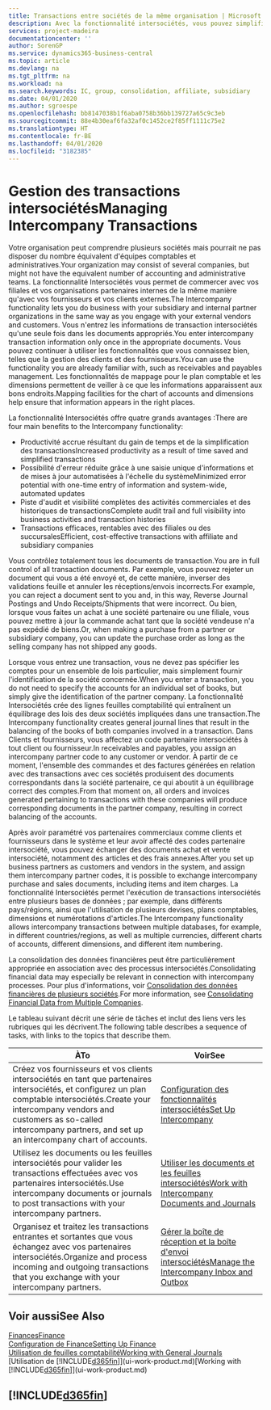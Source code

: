 ```yaml
---
title: Transactions entre sociétés de la même organisation | Microsoft Docs
description: Avec la fonctionnalité intersociétés, vous pouvez simplifier les processus et les transactions entre sociétés appartenant à la même organisation.
services: project-madeira
documentationcenter: ''
author: SorenGP
ms.service: dynamics365-business-central
ms.topic: article
ms.devlang: na
ms.tgt_pltfrm: na
ms.workload: na
ms.search.keywords: IC, group, consolidation, affiliate, subsidiary
ms.date: 04/01/2020
ms.author: sgroespe
ms.openlocfilehash: bb8147038b1f6aba0758b36bb139727a65c9c3eb
ms.sourcegitcommit: 88e4b30eaf6fa32af0c1452ce2f85ff1111c75e2
ms.translationtype: HT
ms.contentlocale: fr-BE
ms.lasthandoff: 04/01/2020
ms.locfileid: "3182385"
---
```

# <a name="managing-intercompany-transactions"></a><span data-ttu-id="390c9-103">Gestion des transactions intersociétés</span><span class="sxs-lookup"><span data-stu-id="390c9-103">Managing Intercompany Transactions</span></span>
<span data-ttu-id="390c9-104">Votre organisation peut comprendre plusieurs sociétés mais pourrait ne pas disposer du nombre équivalent d'équipes comptables et administratives.</span><span class="sxs-lookup"><span data-stu-id="390c9-104">Your organization may consist of several companies, but might not have the equivalent number of accounting and administrative teams.</span></span> <span data-ttu-id="390c9-105">La fonctionnalité Intersociétés vous permet de commercer avec vos filiales et vos organisations partenaires internes de la même manière qu'avec vos fournisseurs et vos clients externes.</span><span class="sxs-lookup"><span data-stu-id="390c9-105">The Intercompany functionality lets you do business with your subsidiary and internal partner organizations in the same way as you engage with your external vendors and customers.</span></span> <span data-ttu-id="390c9-106">Vous n'entrez les informations de transaction intersociétés qu'une seule fois dans les documents appropriés.</span><span class="sxs-lookup"><span data-stu-id="390c9-106">You enter intercompany transaction information only once in the appropriate documents.</span></span> <span data-ttu-id="390c9-107">Vous pouvez continuer à utiliser les fonctionnalités que vous connaissez bien, telles que la gestion des clients et des fournisseurs.</span><span class="sxs-lookup"><span data-stu-id="390c9-107">You can use the functionality you are already familiar with, such as receivables and payables management.</span></span> <span data-ttu-id="390c9-108">Les fonctionnalités de mappage pour le plan comptable et les dimensions permettent de veiller à ce que les informations apparaissent aux bons endroits.</span><span class="sxs-lookup"><span data-stu-id="390c9-108">Mapping facilities for the chart of accounts and dimensions help ensure that information appears in the right places.</span></span>  

<span data-ttu-id="390c9-109">La fonctionnalité Intersociétés offre quatre grands avantages :</span><span class="sxs-lookup"><span data-stu-id="390c9-109">There are four main benefits to the Intercompany functionality:</span></span>  

- <span data-ttu-id="390c9-110">Productivité accrue résultant du gain de temps et de la simplification des transactions</span><span class="sxs-lookup"><span data-stu-id="390c9-110">Increased productivity as a result of time saved and simplified transactions</span></span>  
- <span data-ttu-id="390c9-111">Possibilité d'erreur réduite grâce à une saisie unique d'informations et de mises à jour automatisées à l'échelle du système</span><span class="sxs-lookup"><span data-stu-id="390c9-111">Minimized error potential with one-time entry of information and system-wide, automated updates</span></span>  
- <span data-ttu-id="390c9-112">Piste d'audit et visibilité complètes des activités commerciales et des historiques de transactions</span><span class="sxs-lookup"><span data-stu-id="390c9-112">Complete audit trail and full visibility into business activities and transaction histories</span></span>  
- <span data-ttu-id="390c9-113">Transactions efficaces, rentables avec des filiales ou des succursales</span><span class="sxs-lookup"><span data-stu-id="390c9-113">Efficient, cost-effective transactions with affiliate and subsidiary companies</span></span>  

<span data-ttu-id="390c9-114">Vous contrôlez totalement tous les documents de transaction.</span><span class="sxs-lookup"><span data-stu-id="390c9-114">You are in full control of all transaction documents.</span></span> <span data-ttu-id="390c9-115">Par exemple, vous pouvez rejeter un document qui vous a été envoyé et, de cette manière, inverser des validations feuille et annuler les réceptions/envois incorrects.</span><span class="sxs-lookup"><span data-stu-id="390c9-115">For example, you can reject a document sent to you and, in this way, Reverse Journal Postings and Undo Receipts/Shipments that were incorrect.</span></span> <span data-ttu-id="390c9-116">Ou bien, lorsque vous faites un achat à une société partenaire ou une filiale, vous pouvez mettre à jour la commande achat tant que la société vendeuse n'a pas expédié de biens.</span><span class="sxs-lookup"><span data-stu-id="390c9-116">Or, when making a purchase from a partner or subsidiary company, you can update the purchase order as long as the selling company has not shipped any goods.</span></span>  

<span data-ttu-id="390c9-117">Lorsque vous entrez une transaction, vous ne devez pas spécifier les comptes pour un ensemble de lois particulier, mais simplement fournir l'identification de la société concernée.</span><span class="sxs-lookup"><span data-stu-id="390c9-117">When you enter a transaction, you do not need to specify the accounts for an individual set of books, but simply give the identification of the partner company.</span></span> <span data-ttu-id="390c9-118">La fonctionnalité Intersociétés crée des lignes feuilles comptabilité qui entraînent un équilibrage des lois des deux sociétés impliquées dans une transaction.</span><span class="sxs-lookup"><span data-stu-id="390c9-118">The Intercompany functionality creates general journal lines that result in the balancing of the books of both companies involved in a transaction.</span></span> <span data-ttu-id="390c9-119">Dans Clients et fournisseurs, vous affectez un code partenaire intersociétés à tout client ou fournisseur.</span><span class="sxs-lookup"><span data-stu-id="390c9-119">In receivables and payables, you assign an intercompany partner code to any customer or vendor.</span></span> <span data-ttu-id="390c9-120">À partir de ce moment, l'ensemble des commandes et des factures générées en relation avec des transactions avec ces sociétés produisent des documents correspondants dans la société partenaire, ce qui aboutit à un équilibrage correct des comptes.</span><span class="sxs-lookup"><span data-stu-id="390c9-120">From that moment on, all orders and invoices generated pertaining to transactions with these companies will produce corresponding documents in the partner company, resulting in correct balancing of the accounts.</span></span>  

 <span data-ttu-id="390c9-121">Après avoir paramétré vos partenaires commerciaux comme clients et fournisseurs dans le système et leur avoir affecté des codes partenaire intersociété, vous pouvez échanger des documents achat et vente intersociété, notamment des articles et des frais annexes.</span><span class="sxs-lookup"><span data-stu-id="390c9-121">After you set up business partners as customers and vendors in the system, and assign them intercompany partner codes, it is possible to exchange intercompany purchase and sales documents, including items and item charges.</span></span> <span data-ttu-id="390c9-122">La fonctionnalité Intersociétés permet l'exécution de transactions intersociétés entre plusieurs bases de données ; par exemple, dans différents pays/régions, ainsi que l'utilisation de plusieurs devises, plans comptables, dimensions et numérotations d'articles.</span><span class="sxs-lookup"><span data-stu-id="390c9-122">The Intercompany functionality allows intercompany transactions between multiple databases, for example, in different countries/regions, as well as multiple currencies, different charts of accounts, different dimensions, and different item numbering.</span></span>  

<span data-ttu-id="390c9-123">La consolidation des données financières peut être particulièrement appropriée en association avec des processus intersociétés.</span><span class="sxs-lookup"><span data-stu-id="390c9-123">Consolidating financial data may especially be relevant in connection with intercompany processes.</span></span> <span data-ttu-id="390c9-124">Pour plus d'informations, voir [Consolidation des données financières de plusieurs sociétés](finance-consolidated-company-reporting.md).</span><span class="sxs-lookup"><span data-stu-id="390c9-124">For more information, see [Consolidating Financial Data from Multiple Companies](finance-consolidated-company-reporting.md).</span></span>

<span data-ttu-id="390c9-125">Le tableau suivant décrit une série de tâches et inclut des liens vers les rubriques qui les décrivent.</span><span class="sxs-lookup"><span data-stu-id="390c9-125">The following table describes a sequence of tasks, with links to the topics that describe them.</span></span>

 |<span data-ttu-id="390c9-126">À</span><span class="sxs-lookup"><span data-stu-id="390c9-126">To</span></span> |<span data-ttu-id="390c9-127">Voir</span><span class="sxs-lookup"><span data-stu-id="390c9-127">See</span></span>|
 |---|---|
 |<span data-ttu-id="390c9-128">Créez vos fournisseurs et vos clients intersociétés en tant que partenaires intersociétés, et configurez un plan comptable intersociétés.</span><span class="sxs-lookup"><span data-stu-id="390c9-128">Create your intercompany vendors and customers as so-called intercompany partners, and set up an intercompany chart of accounts.</span></span>|[<span data-ttu-id="390c9-129">Configuration des fonctionnalités intersociétés</span><span class="sxs-lookup"><span data-stu-id="390c9-129">Set Up Intercompany</span></span>](intercompany-how-setup.md)|
 |<span data-ttu-id="390c9-130">Utilisez les documents ou les feuilles intersociétés pour valider les transactions effectuées avec vos partenaires intersociétés.</span><span class="sxs-lookup"><span data-stu-id="390c9-130">Use intercompany documents or journals to post transactions with your intercompany partners.</span></span>|[<span data-ttu-id="390c9-131">Utiliser les documents et les feuilles intersociétés</span><span class="sxs-lookup"><span data-stu-id="390c9-131">Work with Intercompany Documents and Journals</span></span>](intercompany-how-work-documents-journals.md)|
 |<span data-ttu-id="390c9-132">Organisez et traitez les transactions entrantes et sortantes que vous échangez avec vos partenaires intersociétés.</span><span class="sxs-lookup"><span data-stu-id="390c9-132">Organize and process incoming and outgoing transactions that you exchange with your intercompany partners.</span></span>|[<span data-ttu-id="390c9-133">Gérer la boîte de réception et la boîte d'envoi intersociétés</span><span class="sxs-lookup"><span data-stu-id="390c9-133">Manage the Intercompany Inbox and Outbox</span></span>](intercompany-how-manage-intercompany-inbox.md)|

## <a name="see-also"></a><span data-ttu-id="390c9-134">Voir aussi</span><span class="sxs-lookup"><span data-stu-id="390c9-134">See Also</span></span>
[<span data-ttu-id="390c9-135">Finances</span><span class="sxs-lookup"><span data-stu-id="390c9-135">Finance</span></span>](finance.md)  
[<span data-ttu-id="390c9-136">Configuration de Finance</span><span class="sxs-lookup"><span data-stu-id="390c9-136">Setting Up Finance</span></span>](finance-setup-finance.md)  
[<span data-ttu-id="390c9-137">Utilisation de feuilles comptabilité</span><span class="sxs-lookup"><span data-stu-id="390c9-137">Working with General Journals</span></span>](ui-work-general-journals.md)  
<span data-ttu-id="390c9-138">[Utilisation de [!INCLUDE[d365fin](includes/d365fin_md.md)]](ui-work-product.md)</span><span class="sxs-lookup"><span data-stu-id="390c9-138">[Working with [!INCLUDE[d365fin](includes/d365fin_md.md)]](ui-work-product.md)</span></span>

## [!INCLUDE[d365fin](includes/free_trial_md.md)]  
